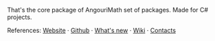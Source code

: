 That's the core package of AngouriMath set of packages. Made for C# projects.

References:
[Website](https://am.angouri.org) · [Github](https://github.com/asc-community/AngouriMath) · [What's new](https://am.angouri.org/whatsnew/) · [Wiki](https://am.angouri.org/wiki/) · [Contacts](https://am.angouri.org/#contacts)
